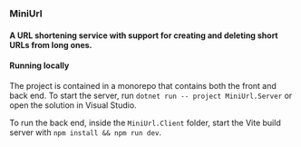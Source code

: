 ### MiniUrl
#### A URL shortening service with support for creating and deleting short URLs from long ones.

#### Running locally
The project is contained in a monorepo that contains both the front and back end. To start the server, run 
`dotnet run -- project MiniUrl.Server` or open the solution in Visual Studio. 

To run the back end, inside the `MiniUrl.Client` folder, start the Vite build server with `npm install && npm run dev`.